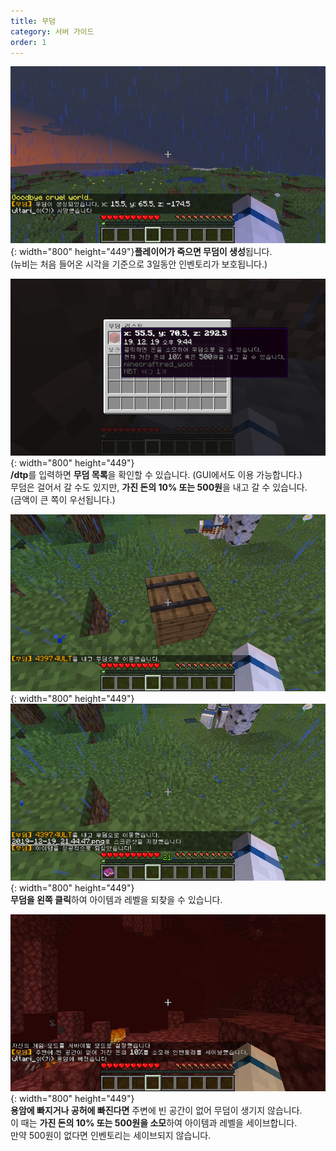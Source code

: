 ```yaml
---
title: 무덤
category: 서버 가이드
order: 1
---
```


![](/uploads/2019-12-19-21-44-26.png){: width="800" height="449"}**플레이어가 죽으면 무덤이 생성**됩니다.<br>(뉴비는 처음 들어온 시각을 기준으로 3일동안 인벤토리가 보호됩니다.)

![](/uploads/2019-12-19-21-44-36.png){: width="800" height="449"}<br>**/dtp**를 입력하면 **무덤 목록**을 확인할 수 있습니다. (GUI에서도 이용 가능합니다.)<br>무덤은 걸어서 갈 수도 있지만, **가진 돈의 10% 또는 500원**을 내고 갈 수 있습니다.<br>(금액이 큰 쪽이 우선됩니다.)

![](/uploads/2019-12-19-21-44-47.png){: width="800" height="449"}![](/uploads/2019-12-19-21-44-50.png){: width="800" height="449"}<br>**무덤을 왼쪽 클릭**하여 아이템과 레벨을 되찾을 수 있습니다.

![](/uploads/2019-12-19-21-58-20.png){: width="800" height="449"}<br>**용암에 빠지거나 공허에 빠진다면** 주변에 빈 공간이 없어 무덤이 생기지 않습니다.<br>이 때는 **가진 돈의 10% 또는 500원을 소모**하여 아이템과 레벨을 세이브합니다.<br>만약 500원이 없다면 인벤토리는 세이브되지 않습니다.